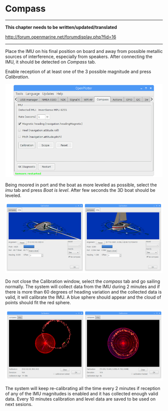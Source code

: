 # Compass

---

**This chapter needs to be written/updated/translated**

http://forum.openmarine.net/forumdisplay.php?fid=16

---

Place the IMU on his final position on board and away from possible metallic sources of interference, especially from speakers. After connecting the IMU, it should be detected on _Compass_ tab.

Enable reception of at least one of the 3 possible magnitude and press _Calibration_.

![](../en/compass.png)

Being moored in port and the boat as more leveled as possible, select the _imu_ tab and press _Boat is level_. After few seconds the 3D boat should be leveled.

![](../en/imu_level.png)

Do not close the Calibration window, select the _compass_ tab and go sailing normally. The system will collect data from the IMU during 2 minutes and if there is more than 60 degrees of heading variation and the collected data is valid, it will calibrate the IMU. A blue sphere should appear and the cloud of points should fit the red sphere.

![](../en/imu_calibration.png)

The system will keep re-calibrating all the time every 2 minutes if reception of any of the IMU magnitudes is enabled and it has collected enough valid data. Every 10 minutes calibration and level data are saved to be used on next sesions.